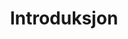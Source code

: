 ---
title: Introduksjon
layout: home
nav_order: 11
has_children : false
parent: installasjonsguide
---